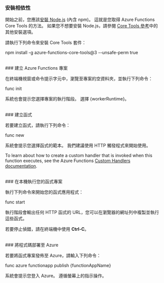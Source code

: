 ### <a name="install-dependencies"></a>安裝相依性

開始之前，您應該<a href="https://go.microsoft.com/fwlink/?linkid=2016195" target="_blank">安裝 Node.js</a> (內含 npm)。 這就是您取得 Azure Functions Core Tools 的方法。 如果您不想要安裝 Node.js，請參閱 <a href="https://go.microsoft.com/fwlink/?linkid=2016192" target="_blank">Core Tools 參考</a>中的其他安裝選項。

請執行下列命令來安裝 Core Tools 套件：

<MarkdownHighlighter>npm install -g azure-functions-core-tools@3 --unsafe-perm true</MarkdownHighlighter>

<br/>
### <a name="create-an-azure-functions-project"></a>建立 Azure Functions 專案

在終端機視窗或命令提示字元中，瀏覽至專案的空資料夾，並執行下列命令：

<MarkdownHighlighter>func init</MarkdownHighlighter>

系統也會提示您選擇專案的執行階段。 選擇 {workerRuntime}。

<br/>
### <a name="create-a-function"></a>建立函式

若要建立函式，請執行下列命令：

<MarkdownHighlighter>func new</MarkdownHighlighter>

系統會提示您選擇函式的範本。 我們建議使用 HTTP 觸發程式來開始使用。

<StackInstructions customStack={true}>To learn about how to create a custom handler that is invoked when this function executes, see the Azure Functions <a href="https://go.microsoft.com/fwlink/?linkid=2138621" target="_blank">Custom Handlers documentation</a>.</StackInstructions>

<br/>
### <a name="run-your-function-project-locally"></a>在本機執行您的函式專案

執行下列命令來開始您的函式應用程式：

<MarkdownHighlighter>func start</MarkdownHighlighter>

執行階段會輸出任何 HTTP 函式的 URL，您可以在瀏覽器的網址列中複製並執行這些函式。

若要停止偵錯，請在終端機中使用 **Ctrl-C**。

<br/>
### <a name="deploy-your-code-to-azure"></a>將程式碼部署至 Azure

若要將函式專案發佈至 Azure，請輸入下列命令：

<MarkdownHighlighter>func azure functionapp publish {functionAppName}</MarkdownHighlighter>

系統會提示您登入 Azure。 遵循螢幕上的指示操作。
